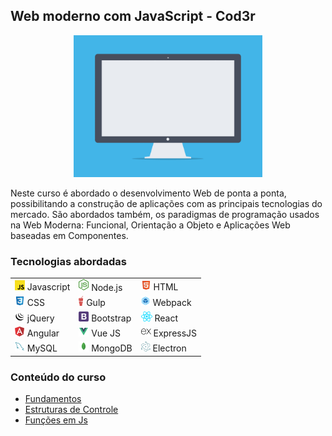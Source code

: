 ## Web moderno com JavaScript - Cod3r



<p align="center">
  <img alt="preview" src="./.github/cover.gif" width="60%">
</p>

Neste curso é abordado o desenvolvimento Web de ponta a ponta, possibilitando a construção de aplicações com as principais tecnologias do mercado. São abordados também, os paradigmas de programação usados na Web Moderna: Funcional, Orientação a Objeto e Aplicações Web baseadas em Componentes. 

### Tecnologias abordadas
<!-- - ![](./.github/js.png) Javascript
- ![](./.github/node.png) Node.js
- ![](./.github/html.png) HTML
- ![](./.github/css.png) CSS
- ![](./.github/gulp.png) Gulp
- ![](./.github/webpack.png) Webpack
- ![](./.github/jquery.png) jQuery
- ![](./.github/bootstrap.png) Bootstrap
- ![](./.github/react.png) React 
- ![](./.github/angular.png) Angular
- ![](./.github/vue.png) Vue JS
- ![](./.github/express.png) ExpressJS
- ![](./.github/mysql.png) MySQL
- ![](./.github/mongo.png) MongoDB
- ![](./.github/electron.png) Electron -->



<table>
  <tr>
    <!-- <td align="center" colspan="3"><b>Tecnologias abordadas</b></td> -->
  </tr>
  <tr>
    <td><img src="./.github/js.png" /> Javascript</td>
    <td><img src="./.github/node.png" /> Node.js</td>
    <td><img src="./.github/html.png" /> HTML</td>
  </tr>
  <tr>
    <td><img src="./.github/css.png" /> CSS</td>
    <td><img src="./.github/gulp.png" /> Gulp</td>
    <td><img src="./.github/webpack.png" /> Webpack</td>
  </tr>
  <tr>
    <td><img src="./.github/jquery.png" /> jQuery</td>
    <td><img src="./.github/bootstrap.png" /> Bootstrap</td>
    <td><img src="./.github/react.png" /> React</td>
  </tr>
  <tr>
    <td><img src="./.github/angular.png" /> Angular</td>
    <td><img src="./.github/vue.png" /> Vue JS</td>
    <td><img src="./.github/express.png" /> ExpressJS</td>
  </tr>
  <tr>
    <td><img src="./.github/mysql.png" /> MySQL</td>
    <td><img src="./.github/mongo.png" /> MongoDB</td>
    <td><img src="./.github/electron.png" /> Electron</td>
  </tr>
</table>

### Conteúdo do curso
- [Fundamentos](./1_Fundamentos/)
- [Estruturas de Controle](./2_Estruturas_de_Controle/)
- [Funções em Js](./3_Funcoes/)